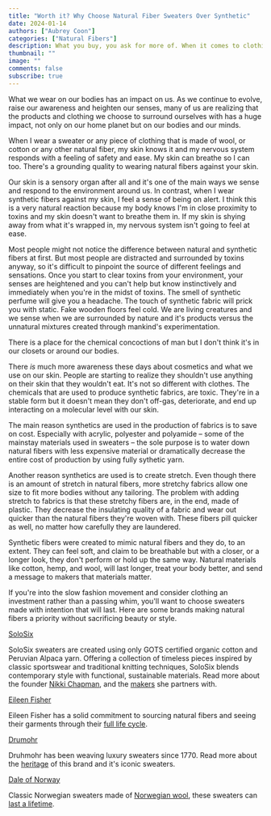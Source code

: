 ```yaml
---
title: "Worth it? Why Choose Natural Fiber Sweaters Over Synthetic"
date: 2024-01-14
authors: ["Aubrey Coon"]
categories: ["Natural Fibers"]
description: What you buy, you ask for more of. When it comes to clothing, ask for natural.
thumbnail: ""
image: ""
comments: false
subscribe: true
---
```


What we wear on our bodies has an impact on us. As we continue to evolve, raise our awareness and heighten our senses, many of us are realizing that the products and clothing we choose to surround ourselves with has a huge impact, not only on our home planet but on our bodies and our minds. 

When I wear a sweater or any piece of clothing that is made of wool, or cotton or any other natural fiber, my skin knows it and my nervous system responds with a feeling of safety and ease. My skin can breathe so I can too. There's a grounding quality to wearing natural fibers against your skin. 

Our skin is a sensory organ after all and it's one of the main ways we sense and respond to the environment around us. In contrast, when I wear synthetic fibers against my skin, I feel a sense of being on alert. I think this is a very natural reaction because my body knows I'm in close proximity to toxins and my skin doesn't want to breathe them in. If my skin is shying away from what it's wrapped in, my nervous system isn't going to feel at ease.

Most people might not notice the difference between natural and synthetic fibers at first. But most people are distracted and surrounded by toxins anyway, so it's difficult to pinpoint the source of different feelings and sensations. Once you start to clear toxins from your environment, your senses are heightened and you can't help but know instinctively and immediately when you're in the midst of toxins. The smell of synthetic perfume will give you a  headache. The touch of synthetic fabric will prick you with static. Fake wooden floors feel  cold. We are living creatures and we sense when we are surrounded by nature and it's products versus the unnatural mixtures created through mankind's experimentation.  

There is a place for the chemical concoctions of man but I don't think it's in our closets or around our bodies. 

There *is* much more awareness these days about cosmetics and what we use on our skin. People are starting to realize they shouldn't use anything on their skin that they wouldn't eat. It's not so different with clothes. The chemicals that are used to produce synthetic fabrics, are toxic. They're in a stable form but it doesn't mean they don't off-gas, deteriorate, and end up interacting on a molecular level with our skin.

The main reason synthetics are used in the production of fabrics is to save on cost. Especially with acrylic, polyester and polyamide – some of the mainstay materials used in sweaters – the sole purpose is to water down natural fibers with less expensive material or dramatically decrease the entire cost of production by using fully sythetic yarn. 

Another reason synthetics are used is to create stretch. Even though there is an amount of stretch in natural fibers, more stretchy fabrics allow one size to fit more bodies without any tailoring. The problem with adding stretch to fabrics is that these stretchy fibers are, in the end, made of plastic. They decrease the insulating quality of a fabric and wear out quicker than the natural fibers they're woven with. These fibers pill quicker as well, no matter how carefully they are laundered.   

Synthetic fibers were created to mimic natural fibers and they do, to an extent. They can feel soft, and claim to be breathable but with a closer, or a longer look, they don't perform or hold up the same way. Natural materials like cotton, hemp, and wool, will last longer, treat your body better, and send a message to makers that materials matter.

If you're into the slow fashion movement and consider clothing an investment rather than a passing whim, you'll want to choose sweaters made with intention that will last. Here are some brands making natural fibers a priority without sacrificing beauty or style.   

<i class="fa-solid fa-arrow-right"></i> <a href="https://www.solosix.co" target="_blank">SoloSix</a>

SoloSix sweaters are created using only GOTS certified organic cotton and Peruvian Alpaca yarn. Offering a collection of timeless pieces inspired by classic sportswear and traditional knitting techniques, SoloSix blends contemporary style with functional, sustainable materials. Read more about the founder <a href="https://www.solosix.co/pages/story">Nikki Chapman</a>, and the <a href="https://www.solosix.co/pages/our-makers">makers</a> she partners with. 

<i class="fa-solid fa-arrow-right"></i> <a href="https://www.eileenfisher.com/" target="_blank">Eileen Fisher</a>

Eileen Fisher has a solid commitment to sourcing natural fibers and seeing their garments through their <a href="https://www.eileenfisher.com/first-life.html">full life cycle</a>.

<i class="fa-solid fa-arrow-right"></i> <a href="https://drumohr.com" target="_blank">Drumohr</a>

Druhmohr has been weaving luxury sweaters since 1770. Read more about the <a href="https://drumohr.com/en/content/19-heritage">heritage</a> of this brand and it's iconic sweaters.

<i class="fa-solid fa-arrow-right"></i> <a href="https://us.daleofnorway.com" target="_blank">Dale of Norway</a> 

Classic Norwegian sweaters made of <a href="https://us.daleofnorway.com/explore-dale/the-unique-properties-of-wool/">Norwegian wool</a>, these sweaters can <a href="https://us.daleofnorway.com/explore-dale/how-to-care-for-your-wool/">last a lifetime</a>. 